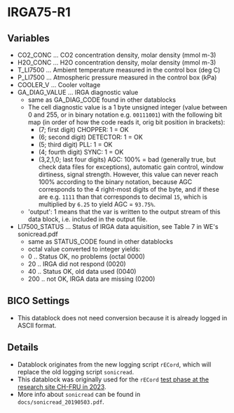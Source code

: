 # IRGA75-R1

## Variables

- CO2_CONC ... CO2 concentration density, molar density (mmol m-3)
- H2O_CONC ... H2O concentration density, molar density (mmol m-3)
- T_LI7500 ... Ambient temperature measured in the control box (deg C)
- P_LI7500 ... Atmospheric pressure measured in the control box (kPa)
- COOLER_V ... Cooler voltage
- GA_DIAG_VALUE ... IRGA diagnostic value
    - same as GA_DIAG_CODE found in other datablocks
    - The cell diagnostic value is a 1 byte unsigned integer (value between 0 and 255, or in binary
      notation e.g. `00111001`) with the following bit map (in order of how the code reads it,
      orig bit position in brackets):
        - (7; first digit) CHOPPER: 1 = OK
        - (6; second digit) DETECTOR: 1 = OK
        - (5; third digit) PLL: 1 = OK
        - (4; fourth digit) SYNC: 1 = OK
        - (3,2,1,0; last four digits) AGC: 100% = bad (generally true, but check data files for exceptions),
          automatic gain control, window dirtiness, signal strength. However, this value can never reach 100%
          according to the binary notation, because AGC corresponds to the 4 right-most digits of the byte,
          and if these are e.g. `1111` than that corresponds to decimal `15`, which is multiplied
          by `6.25` to yield AGC = `93.75%`.
    - 'output': 1 means that the var is written to the output stream of this data block, i.e. included in the
      output file.
- LI7500_STATUS ... Status of IRGA data aquisition, see Table 7 in WE's sonicread.pdf
    - same as STATUS_CODE found in other datablocks
    - octal value converted to integer yields:
    - 0 .. Status OK, no problems (octal 0000)
    - 20 .. IRGA did not respond (0020)
    - 40 .. Status OK, old data used (0040)
    - 200 .. not OK, IRGA data are missing (0200)

## BICO Settings

- This datablock does not need conversion because it is already logged in ASCII format.

## Details

- Datablock originates from the new logging script `rECord`, which will replace the old logging script `sonicread`.
- This datablock was originally used for
  the `rECord` [test phase at the research site CH-FRU in 2023](https://www.swissfluxnet.ethz.ch/index.php/sites/site-info-ch-fru/ec-raw-binary-format/#Setup_with_rECord_data_logging_since_2023).
- More info about `sonicread` can be found in `docs/sonicread_20190503.pdf`.
